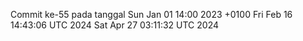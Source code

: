Commit ke-55 pada tanggal Sun Jan 01 14:00 2023 +0100
Fri Feb 16 14:43:06 UTC 2024
Sat Apr 27 03:11:32 UTC 2024
